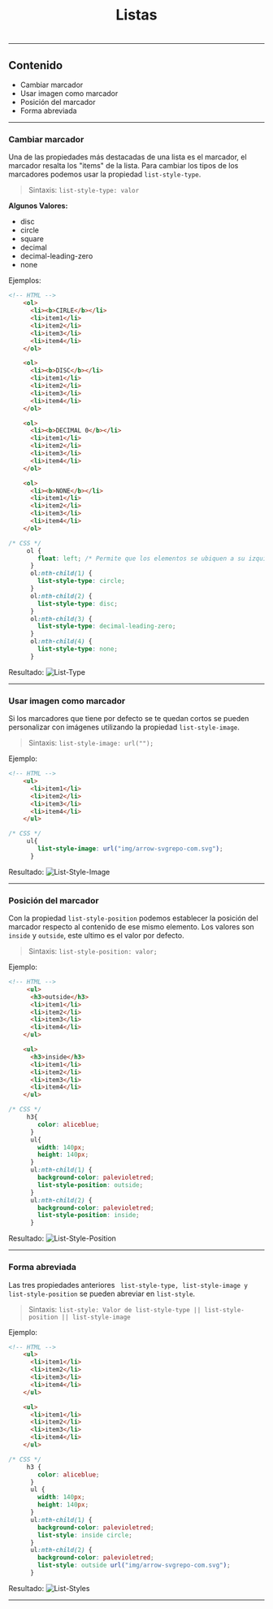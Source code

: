 <h1 align="center">Listas<h1>
<hr>

## Contenido

- Cambiar marcador
- Usar imagen como marcador
- Posición del marcador
- Forma abreviada

<hr>

### Cambiar marcador

Una de las propiedades más destacadas de una lista es el marcador, el marcador resalta los "items" de la lista. Para cambiar los tipos de los marcadores podemos usar la propiedad `list-style-type`.

> Sintaxis: `list-style-type: valor`

**Algunos Valores:**

- disc
- circle
- square
- decimal
- decimal-leading-zero
- none

Ejemplos:

```HTML
<!-- HTML -->
    <ol>
      <li><b>CIRLE</b></li>
      <li>item1</li>
      <li>item2</li>
      <li>item3</li>
      <li>item4</li>
    </ol>

    <ol>
      <li><b>DISC</b></li>
      <li>item1</li>
      <li>item2</li>
      <li>item3</li>
      <li>item4</li>
    </ol>

    <ol>
      <li><b>DECIMAL 0</b></li>
      <li>item1</li>
      <li>item2</li>
      <li>item3</li>
      <li>item4</li>
    </ol>

    <ol>
      <li><b>NONE</b></li>
      <li>item1</li>
      <li>item2</li>
      <li>item3</li>
      <li>item4</li>
    </ol>
```

```CSS
/* CSS */
     ol {
        float: left; /* Permite que los elementos se ubiquen a su izquierda*/
      }
      ol:nth-child(1) {
        list-style-type: circle;
      }
      ol:nth-child(2) {
        list-style-type: disc;
      }
      ol:nth-child(3) {
        list-style-type: decimal-leading-zero;
      }
      ol:nth-child(4) {
        list-style-type: none;
      }
```

Resultado:
![List-Type](img/list-type.png)

---

### Usar imagen como marcador

Si los marcadores que tiene por defecto se te quedan cortos se pueden personalizar con imágenes utilizando la propiedad `list-style-image`.

> Sintaxis: `list-style-image: url("");`

Ejemplo:

```HTML
<!-- HTML -->
    <ul>
      <li>item1</li>
      <li>item2</li>
      <li>item3</li>
      <li>item4</li>
    </ul>
```

```CSS
/* CSS */
     ul{
        list-style-image: url("img/arrow-svgrepo-com.svg");
      }
```

Resultado:
![List-Style-Image](img/list-image.png)

---

### Posición del marcador

Con la propiedad `list-style-position` podemos establecer la posición del marcador respecto al contenido de ese mismo elemento. Los valores son `inside` y `outside`, este ultimo es el valor por defecto.

> Sintaxis: `list-style-position: valor;`

Ejemplo:

```HTML
<!-- HTML -->
     <ul>
      <h3>outside</h3>
      <li>item1</li>
      <li>item2</li>
      <li>item3</li>
      <li>item4</li>
    </ul>

    <ul>
      <h3>inside</h3>
      <li>item1</li>
      <li>item2</li>
      <li>item3</li>
      <li>item4</li>
    </ul>
```

```CSS
/* CSS */
     h3{
        color: aliceblue;
      }
      ul{
        width: 140px;
        height: 140px;
      }
      ul:nth-child(1) {
        background-color: palevioletred;
        list-style-position: outside;
      }
      ul:nth-child(2) {
        background-color: palevioletred;
        list-style-position: inside;
      }
```

Resultado:
![List-Style-Position](img/list-position.png)

---

### Forma abreviada

Las tres propiedades anteriores ` list-style-type, list-style-image y list-style-position` se pueden abreviar en `list-style`.

> Sintaxis: `list-style: Valor de list-style-type || list-style-position || list-style-image `

Ejemplo:

```HTML
<!-- HTML -->
    <ul>
      <li>item1</li>
      <li>item2</li>
      <li>item3</li>
      <li>item4</li>
    </ul>

    <ul>
      <li>item1</li>
      <li>item2</li>
      <li>item3</li>
      <li>item4</li>
    </ul>
```

```CSS
/* CSS */
     h3 {
        color: aliceblue;
      }
      ul {
        width: 140px;
        height: 140px;
      }
      ul:nth-child(1) {
        background-color: palevioletred;
        list-style: inside circle;
      }
      ul:nth-child(2) {
        background-color: palevioletred;
        list-style: outside url("img/arrow-svgrepo-com.svg");
      }
```

Resultado:
![List-Styles](img/list-style.png)

---

